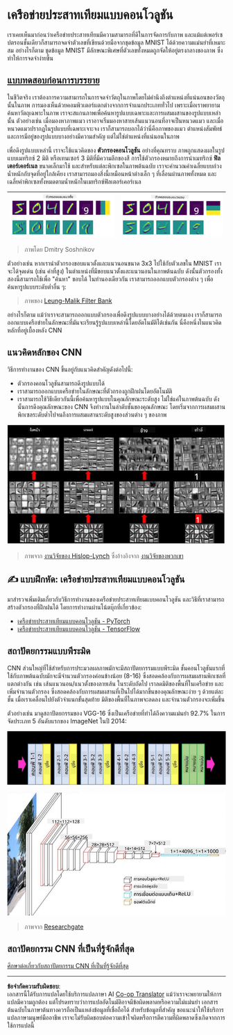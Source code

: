 <!--
CO_OP_TRANSLATOR_METADATA:
{
  "original_hash": "088837b42b7d99198bf62db8a42411e0",
  "translation_date": "2025-08-29T08:45:56+00:00",
  "source_file": "lessons/4-ComputerVision/07-ConvNets/README.md",
  "language_code": "th"
}
-->
# เครือข่ายประสาทเทียมแบบคอนโวลูชัน

เราเคยเห็นมาก่อนว่าเครือข่ายประสาทเทียมมีความสามารถที่ดีในการจัดการกับภาพ และแม้แต่เพอร์เซปตรอนชั้นเดียวก็สามารถจดจำตัวเลขที่เขียนด้วยมือจากชุดข้อมูล MNIST ได้ด้วยความแม่นยำที่เหมาะสม อย่างไรก็ตาม ชุดข้อมูล MNIST มีลักษณะพิเศษที่ตัวเลขทั้งหมดถูกจัดให้อยู่ตรงกลางของภาพ ซึ่งทำให้การจดจำง่ายขึ้น

## [แบบทดสอบก่อนการบรรยาย](https://ff-quizzes.netlify.app/en/ai/quiz/13)

ในชีวิตจริง เราต้องการความสามารถในการจดจำวัตถุในภาพโดยไม่คำนึงถึงตำแหน่งที่แน่นอนของวัตถุนั้นในภาพ การมองเห็นด้วยคอมพิวเตอร์แตกต่างจากการจำแนกประเภททั่วไป เพราะเมื่อเราพยายามค้นหาวัตถุเฉพาะในภาพ เราจะสแกนภาพเพื่อค้นหารูปแบบเฉพาะและการผสมผสานของรูปแบบเหล่านั้น ตัวอย่างเช่น เมื่อมองหาภาพแมว เราอาจเริ่มมองหาสายเส้นแนวนอนที่อาจเป็นหนวดแมว และเมื่อหนวดแมวปรากฏในรูปแบบที่เฉพาะเจาะจง เราก็สามารถบอกได้ว่านี่คือภาพของแมว ตำแหน่งสัมพัทธ์และการมีอยู่ของรูปแบบบางอย่างมีความสำคัญ แต่ไม่ใช่ตำแหน่งที่แน่นอนในภาพ

เพื่อดึงรูปแบบเหล่านี้ เราจะใช้แนวคิดของ **ตัวกรองคอนโวลูชัน** อย่างที่คุณทราบ ภาพถูกแสดงผลในรูปแบบเมทริกซ์ 2 มิติ หรือเทนเซอร์ 3 มิติที่มีความลึกของสี การใช้ตัวกรองหมายถึงการนำเมทริกซ์ **ฟิลเตอร์เคอร์เนล** ขนาดเล็กมาใช้ และสำหรับแต่ละพิกเซลในภาพต้นฉบับ เราจะคำนวณค่าเฉลี่ยแบบถ่วงน้ำหนักกับจุดที่อยู่ใกล้เคียง เราสามารถมองสิ่งนี้เหมือนหน้าต่างเล็ก ๆ ที่เลื่อนผ่านภาพทั้งหมด และเฉลี่ยค่าพิกเซลทั้งหมดตามน้ำหนักในเมทริกซ์ฟิลเตอร์เคอร์เนล

![ตัวกรองขอบแนวตั้ง](../../../../../translated_images/filter-vert.b7148390ca0bc356ddc7e55555d2481819c1e86ddde9dce4db5e71a69d6f887f.th.png) | ![ตัวกรองขอบแนวนอน](../../../../../translated_images/filter-horiz.59b80ed4feb946efbe201a7fe3ca95abb3364e266e6fd90820cb893b4d3a6dda.th.png)
----|----

> ภาพโดย Dmitry Soshnikov

ตัวอย่างเช่น หากเรานำตัวกรองขอบแนวตั้งและแนวนอนขนาด 3x3 ไปใช้กับตัวเลขใน MNIST เราจะได้จุดเด่น (เช่น ค่าที่สูง) ในตำแหน่งที่มีขอบแนวตั้งและแนวนอนในภาพต้นฉบับ ดังนั้นตัวกรองทั้งสองนี้สามารถใช้เพื่อ "ค้นหา" ขอบได้ ในทำนองเดียวกัน เราสามารถออกแบบตัวกรองต่าง ๆ เพื่อค้นหารูปแบบระดับต่ำอื่น ๆ:

> ภาพของ [Leung-Malik Filter Bank](https://www.robots.ox.ac.uk/~vgg/research/texclass/filters.html)

อย่างไรก็ตาม แม้ว่าเราจะสามารถออกแบบตัวกรองเพื่อดึงรูปแบบบางอย่างได้ด้วยตนเอง เราก็สามารถออกแบบเครือข่ายในลักษณะที่มันจะเรียนรู้รูปแบบเหล่านี้โดยอัตโนมัติได้เช่นกัน นี่คือหนึ่งในแนวคิดหลักที่อยู่เบื้องหลัง CNN

## แนวคิดหลักของ CNN

วิธีการทำงานของ CNN ขึ้นอยู่กับแนวคิดสำคัญดังต่อไปนี้:

* ตัวกรองคอนโวลูชันสามารถดึงรูปแบบได้
* เราสามารถออกแบบเครือข่ายในลักษณะที่ตัวกรองถูกฝึกฝนโดยอัตโนมัติ
* เราสามารถใช้วิธีเดียวกันนี้เพื่อค้นหารูปแบบในคุณลักษณะระดับสูง ไม่ใช่แค่ในภาพต้นฉบับ ดังนั้นการดึงคุณลักษณะของ CNN จึงทำงานในลำดับชั้นของคุณลักษณะ โดยเริ่มจากการผสมผสานพิกเซลระดับต่ำไปจนถึงการผสมผสานระดับสูงของส่วนต่าง ๆ ของภาพ

![การดึงคุณลักษณะแบบลำดับชั้น](../../../../../translated_images/FeatureExtractionCNN.d9b456cbdae7cb643fde3032b81b2940e3cf8be842e29afac3f482725ba7f95c.th.png)

> ภาพจาก [งานวิจัยของ Hislop-Lynch](https://www.semanticscholar.org/paper/Computer-vision-based-pedestrian-trajectory-Hislop-Lynch/26e6f74853fc9bbb7487b06dc2cf095d36c9021d) ซึ่งอ้างอิงจาก [งานวิจัยของพวกเขา](https://dl.acm.org/doi/abs/10.1145/1553374.1553453)

## ✍️ แบบฝึกหัด: เครือข่ายประสาทเทียมแบบคอนโวลูชัน

มาสำรวจเพิ่มเติมเกี่ยวกับวิธีการทำงานของเครือข่ายประสาทเทียมแบบคอนโวลูชัน และวิธีที่เราสามารถสร้างตัวกรองที่ฝึกฝนได้ โดยการทำงานผ่านโน้ตบุ๊กที่เกี่ยวข้อง:

* [เครือข่ายประสาทเทียมแบบคอนโวลูชัน - PyTorch](ConvNetsPyTorch.ipynb)
* [เครือข่ายประสาทเทียมแบบคอนโวลูชัน - TensorFlow](ConvNetsTF.ipynb)

## สถาปัตยกรรมแบบพีระมิด

CNN ส่วนใหญ่ที่ใช้สำหรับการประมวลผลภาพมักจะมีสถาปัตยกรรมแบบพีระมิด ชั้นคอนโวลูชันแรกที่ใช้กับภาพต้นฉบับมักจะมีจำนวนตัวกรองค่อนข้างน้อย (8-16) ซึ่งสอดคล้องกับการผสมผสานพิกเซลที่แตกต่างกัน เช่น เส้นแนวนอน/แนวตั้งของลายเส้น ในระดับถัดไป เราลดมิติของพื้นที่ในเครือข่าย และเพิ่มจำนวนตัวกรอง ซึ่งสอดคล้องกับการผสมผสานที่เป็นไปได้มากขึ้นของคุณลักษณะง่าย ๆ ด้วยแต่ละชั้น เมื่อเราเคลื่อนไปยังตัวจำแนกขั้นสุดท้าย มิติของพื้นที่ในภาพจะลดลง และจำนวนตัวกรองจะเพิ่มขึ้น

ตัวอย่างเช่น มาดูสถาปัตยกรรมของ VGG-16 ซึ่งเป็นเครือข่ายที่ทำได้ถึงความแม่นยำ 92.7% ในการจัดประเภท 5 อันดับแรกของ ImageNet ในปี 2014:

![ชั้นของ ImageNet](../../../../../translated_images/vgg-16-arch1.d901a5583b3a51baeaab3e768567d921e5d54befa46e1e642616c5458c934028.th.jpg)

![พีระมิดของ ImageNet](../../../../../translated_images/vgg-16-arch.64ff2137f50dd49fdaa786e3f3a975b3f22615efd13efb19c5d22f12e01451a1.th.jpg)

> ภาพจาก [Researchgate](https://www.researchgate.net/figure/Vgg16-model-structure-To-get-the-VGG-NIN-model-we-replace-the-2-nd-4-th-6-th-7-th_fig2_335194493)

## สถาปัตยกรรม CNN ที่เป็นที่รู้จักดีที่สุด

[ศึกษาต่อเกี่ยวกับสถาปัตยกรรม CNN ที่เป็นที่รู้จักดีที่สุด](CNN_Architectures.md)

---

**ข้อจำกัดความรับผิดชอบ**:  
เอกสารนี้ได้รับการแปลโดยใช้บริการแปลภาษา AI [Co-op Translator](https://github.com/Azure/co-op-translator) แม้ว่าเราจะพยายามให้การแปลมีความถูกต้อง แต่โปรดทราบว่าการแปลอัตโนมัติอาจมีข้อผิดพลาดหรือความไม่แม่นยำ เอกสารต้นฉบับในภาษาต้นทางควรถือเป็นแหล่งข้อมูลที่เชื่อถือได้ สำหรับข้อมูลที่สำคัญ ขอแนะนำให้ใช้บริการแปลภาษามนุษย์มืออาชีพ เราจะไม่รับผิดชอบต่อความเข้าใจผิดหรือการตีความที่ผิดพลาดซึ่งเกิดจากการใช้การแปลนี้